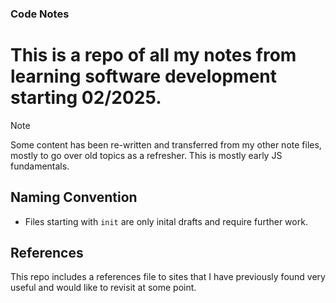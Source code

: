 ### Code Notes

# This is a repo of all my notes from learning software development starting 02/2025.

> [!NOTE]
> Some content has been re-written and transferred from my other note files, mostly to go over old topics as a refresher. This is mostly early JS fundamentals.

## Naming Convention

* Files starting with `init` are only inital drafts and require further work.

## References

This repo includes a references file to sites that I have previously found very useful and would like to revisit at some point.
